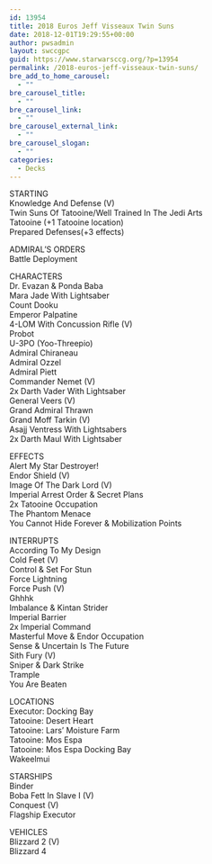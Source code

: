 ```yaml
---
id: 13954
title: 2018 Euros Jeff Visseaux Twin Suns
date: 2018-12-01T19:29:55+00:00
author: pwsadmin
layout: swccgpc
guid: https://www.starwarsccg.org/?p=13954
permalink: /2018-euros-jeff-visseaux-twin-suns/
bre_add_to_home_carousel:
  - ""
bre_carousel_title:
  - ""
bre_carousel_link:
  - ""
bre_carousel_external_link:
  - ""
bre_carousel_slogan:
  - ""
categories:
  - Decks
---
```

STARTING  
Knowledge And Defense (V)  
Twin Suns Of Tatooine/Well Trained In The Jedi Arts  
Tatooine (+1 Tatooine location)  
Prepared Defenses(+3 effects)

ADMIRAL’S ORDERS  
Battle Deployment

CHARACTERS  
Dr. Evazan & Ponda Baba  
Mara Jade With Lightsaber  
Count Dooku  
Emperor Palpatine  
4-LOM With Concussion Rifle (V)  
Probot  
U-3PO (Yoo-Threepio)  
Admiral Chiraneau  
Admiral Ozzel  
Admiral Piett  
Commander Nemet (V)  
2x Darth Vader With Lightsaber  
General Veers (V)  
Grand Admiral Thrawn  
Grand Moff Tarkin (V)  
Asajj Ventress With Lightsabers  
2x Darth Maul With Lightsaber

EFFECTS  
Alert My Star Destroyer!  
Endor Shield (V)  
Image Of The Dark Lord (V)  
Imperial Arrest Order & Secret Plans  
2x Tatooine Occupation  
The Phantom Menace  
You Cannot Hide Forever & Mobilization Points

INTERRUPTS  
According To My Design  
Cold Feet (V)  
Control & Set For Stun  
Force Lightning  
Force Push (V)  
Ghhhk  
Imbalance & Kintan Strider  
Imperial Barrier  
2x Imperial Command  
Masterful Move & Endor Occupation  
Sense & Uncertain Is The Future  
Sith Fury (V)  
Sniper & Dark Strike  
Trample  
You Are Beaten

LOCATIONS  
Executor: Docking Bay  
Tatooine: Desert Heart  
Tatooine: Lars&#8217; Moisture Farm  
Tatooine: Mos Espa  
Tatooine: Mos Espa Docking Bay  
Wakeelmui

STARSHIPS  
Binder  
Boba Fett In Slave I (V)  
Conquest (V)  
Flagship Executor

VEHICLES  
Blizzard 2 (V)  
Blizzard 4